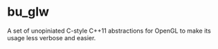 # bu_glw
A set of unopiniated C-style C++11 abstractions for OpenGL to make its usage less verbose and easier.
